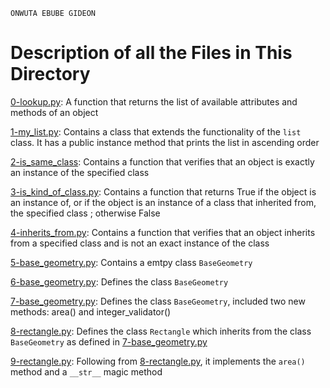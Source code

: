 ```
ONWUTA EBUBE GIDEON
```

# Description of all the Files in This Directory


[0-lookup.py](./0-lookup.py): A function that returns the list of available attributes and methods of an object


[1-my_list.py](./1-my_list.py): Contains a class that extends the functionality of the ``list`` class. It has a public instance method that prints the list in ascending order


[2-is_same_class](./2-is_same_class): Contains a function that verifies that an object is exactly an instance of the specified class


[3-is_kind_of_class.py](./3-is_kind_of_class.py): Contains a function that returns True if the object is an instance of, or if the object is an instance of a class that inherited from, the specified class ; otherwise False


[4-inherits_from.py](./4-inherits_from.py): Contains a function that verifies that an object inherits from a specified class and is not an exact instance of the class


[5-base_geometry.py](./5-base_geometry.py): Contains a emtpy class ``BaseGeometry``


[6-base_geometry.py](./6-base_geometry.py): Defines the class ``BaseGeometry``


[7-base_geometry.py](./7-base_geometry.py): Defines the class ``BaseGeometry``, included two new methods: area() and integer\_validator()


[8-rectangle.py](./8-rectangle.py): Defines the class ``Rectangle`` which inherits from the class ``BaseGeometry`` as defined in [7-base_geometry.py](./7-base_geometry.py)


[9-rectangle.py](./9-rectangle.py): Following from [8-rectangle.py](./8-rectangle.py), it implements the ``area()`` method and a ``__str__`` magic method
